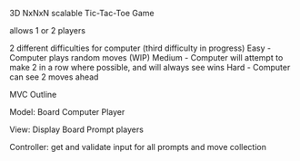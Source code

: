 3D NxNxN scalable Tic-Tac-Toe Game

allows 1 or 2 players

2 different difficulties for computer (third difficulty in progress)
    Easy - Computer plays random moves
    (WIP) Medium - Computer will attempt to make 2 in a row where possible, and will always see wins
    Hard - Computer can see 2 moves ahead

MVC Outline

Model:
    Board
    Computer
    Player

View:
    Display Board
    Prompt players

Controller:
    get and validate input for all prompts and move collection
